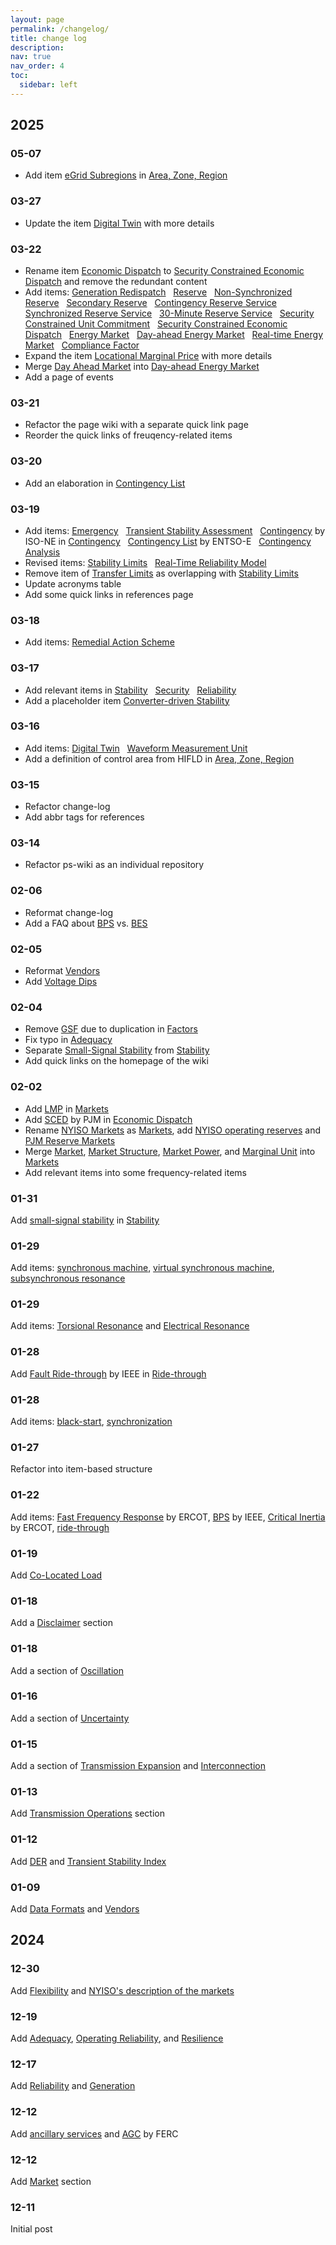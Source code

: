 ```yaml
---
layout: page
permalink: /changelog/
title: change log
description:
nav: true
nav_order: 4
toc:
  sidebar: left
---
```


## 2025

### 05-07

- Add item <u>eGrid Subregions</u> in [Area, Zone, Region](/wiki/area-zone-region)

### 03-27

- Update the item [Digital Twin](/wiki/digital-twin) with more details

### 03-22

- Rename item <u>Economic Dispatch</u> to [Security Constrained Economic Dispatch](/wiki/security-constrained-economic-dispatch) and remove the redundant content
- Add items: [Generation Redispatch](/wiki/generation-redispatch) &nbsp; [Reserve](/wiki/reserve) &nbsp; [Non-Synchronized Reserve](/wiki/non-synchronized-reserve) &nbsp; [Secondary Reserve](/wiki/secondary-reserve) &nbsp; [Contingency Reserve Service](/wiki/contingency-reserve-service) &nbsp; [Synchronized Reserve Service](/wiki/synchronized-reserve-service) &nbsp; [30-Minute Reserve Service](/wiki/30-minute-reserve-service) &nbsp; [Security Constrained Unit Commitment](/wiki/security-constrained-unit-commitment) &nbsp; [Security Constrained Economic Dispatch](/wiki/security-constrained-economic-dispatch) &nbsp; [Energy Market](/wiki/energy-market) &nbsp; [Day-ahead Energy Market](/wiki/day-ahead-energy-market) &nbsp; [Real-time Energy Market](/wiki/real-time-energy-market) &nbsp; [Compliance Factor](/wiki/compliance-factor)
- Expand the item [Locational Marginal Price](/wiki/locational-marginal-price) with more details
- Merge <u>Day Ahead Market</u> into [Day-ahead Energy Market](/wiki/day-ahead-energy-market)
- Add a page of events

### 03-21

- Refactor the page wiki with a separate quick link page
- Reorder the quick links of freuqency-related items

### 03-20

- Add an elaboration in [Contingency List](/wiki/contingency-list)

### 03-19

- Add items: [Emergency](/wiki/emergency) &nbsp; [Transient Stability Assessment](/wiki/transient-stability-assessment) &nbsp; <u>Contingency</u> by ISO-NE in [Contingency](/wiki/contingency) &nbsp; [Contingency List](/wiki/contingency-list) by ENTSO-E &nbsp; [Contingency Analysis](/wiki/contingency-analysis)
- Revised items: [Stability Limits](/wiki/stability-limits) &nbsp; [Real-Time Reliability Model](/wiki/real-time-reliability-model)
- Remove item of <u>Transfer Limits</u> as overlapping with <u>Stability Limits</u>
- Update acronyms table
- Add some quick links in references page

### 03-18

- Add items: [Remedial Action Scheme](/wiki/remedial-action-scheme)

### 03-17

- Add relevant items in [Stability](/wiki/stability) &nbsp; [Security](/wiki/security) &nbsp; [Reliability](/wiki/reliability)
- Add a placeholder item [Converter-driven Stability](/wiki/converter-driven-stability)

### 03-16

- Add items: [Digital Twin](/wiki/digital-twin) &nbsp; [Waveform Measurement Unit](/wiki/waveform-measurement-unit)
- Add a definition of control area from HIFLD in [Area, Zone, Region](/wiki/area-zone-region)

### 03-15

- Refactor change-log
- Add abbr tags for references

### 03-14

- Refactor ps-wiki as an individual repository

### 02-06

- Reformat change-log
- Add a FAQ about <u>BPS</u> vs. <u>BES</u>

### 02-05

- Reformat <u>Vendors</u>
- Add <u>Voltage Dips</u>

### 02-04

- Remove <u>GSF</u> due to duplication in <u>Factors</u>
- Fix typo in <u>Adequacy</u>
- Separate <u>Small-Signal Stability</u> from <u>Stability</u>
- Add quick links on the homepage of the wiki

### 02-02

- Add <u>LMP</u> in <u>Markets</u>
- Add <u>SCED</u> by PJM in <u>Economic Dispatch</u>
- Rename <u>NYISO Markets</u> as <u>Markets</u>, add <u>NYISO operating reserves</u> and <u>PJM Reserve Markets</u>
- Merge <u>Market</u>, <u>Market Structure</u>, <u>Market Power</u>, and <u>Marginal Unit</u> into <u>Markets</u>
- Add relevant items into some frequency-related items

### 01-31

Add <u>small-signal stability</u> in <u>Stability</u>

### 01-29

Add items: <u>synchronous machine</u>, <u>virtual synchronous machine</u>, <u>subsynchronous resonance</u>

### 01-29

Add items: <u>Torsional Resonance</u> and [Electrical Resonance](/wiki/electrical-resonance)

### 01-28

Add <u>Fault Ride-through</u> by IEEE in [Ride-through](/wiki/ride-through)

### 01-28

Add items: <u>black-start</u>, <u>synchronization</u>

### 01-27

Refactor into item-based structure

### 01-22

Add items: <u>Fast Frequency Response</u> by ERCOT, <u>BPS</u> by IEEE, <u>Critical Inertia</u> by ERCOT, <u>ride-through</u>

### 01-19

Add <u>Co-Located Load</u>

### 01-18

Add a <u>Disclaimer</u> section

### 01-18

Add a section of <u>Oscillation</u>

### 01-16

Add a section of <u>Uncertainty</u>

### 01-15

Add a section of <u>Transmission Expansion</u> and <u>Interconnection</u>

### 01-13

Add <u>Transmission Operations</u> section

### 01-12

Add <u>DER</u> and <u>Transient Stability Index</u>

### 01-09

Add <u>Data Formats</u> and <u>Vendors</u>

## 2024

### 12-30

Add <u>Flexibility</u> and <u>NYISO's description of the markets</u>

### 12-19

Add <u>Adequacy</u>, <u>Operating Reliability</u>, and <u>Resilience</u>

### 12-17

Add <u>Reliability</u> and <u>Generation</u>

### 12-12

Add <u>ancillary services</u> and <u>AGC</u> by FERC

### 12-12

Add <u>Market</u> section

### 12-11

Initial post
